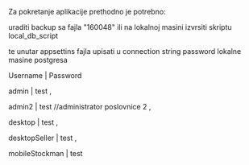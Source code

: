 Za pokretanje aplikacije prethodno je potrebno:

uraditi backup sa fajla "160048" ili na lokalnoj masini izvrsiti skriptu local_db_script

te unutar appsettins fajla upisati u connection string password lokalne masine postgresa

Username | Password

admin | test ,

admin2 | test      //administrator poslovnice 2 ,

desktop | test ,

desktopSeller | test ,

mobileStockman | test 
